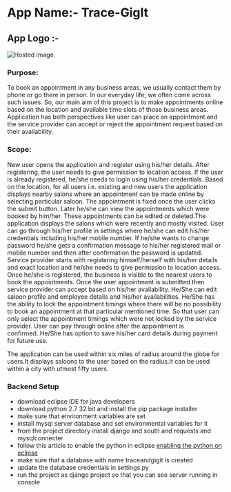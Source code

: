 # App Name:-  Trace-GigIt

## App Logo :- 
![Hosted image](https://github.com/SOWMYAREDDY97/TraceAndGigIt/blob/master/APP_logo.PNG "app logo")

### Purpose:
To book an appointment in any business areas, we usually contact them by phone or go there in person. In our everyday life, we often come across such issues. So, our main aim of this project is to make appointments online based on the location and available time slots of those business areas. Application has both perspectives like user can place an appointment and the service provider can accept or reject the appointment request based on their availability.

### Scope:
New user opens the application and register using his/her details. After registering, the user needs to give permission to location access. If the user is already registered, he/she needs to login using his/her credentials. Based on the location, for all users i.e. existing and new users the application displays nearby salons where an appointment can be made online by selecting particular saloon. The appointment is fixed once the user clicks the submit button. Later he/she can view the appointments which were booked by him/her. These appointments can be edited or deleted.The application displays the salons which were recently and mostly visited. User can go through his/her profile in settings where he/she can edit his/her credentials including his/her mobile number. If he/she wants to change password he/she gets a confirmation message to his/her  registered mail or mobile number and then after confirmation the password is updated.
Service provider starts with registering himself/herself  with his/her details and exact location and he/she needs to give permission to location access. Once he/she is registered, the business is visible to the nearest users to book the appointments. Once the user appointment is submitted then service provider can accept based on his/her availability. He/She can edit saloon profile and employee details and his/her availabilities. He/She has the ability to lock the appointment timings where there will be no possibility to book an appointment at that particular mentioned time. So that user can only select the appointment timings which were not locked by the service provider.
User can pay through online after the appointment  is confirmed..He/She has option to save his/her card details during payment for future use.

The application can be used within six miles of radius around the globe for users.It displays saloons to the user based on the radius.It can be used within a city with utmost fifty users. 


### Backend Setup
- download eclipse IDE for java developers
- download python 2.7 32 bit and install the pip package installer
- make sure that environment variables are set
- install mysql server database and set environmental variables for it
- from the project directory install django and south and requests and mysqlconnecter
- follow this article to enable the python in eclipse [enabling the python on eclipse](https://jimstechblog.wordpress.com/2014/10/28/setting-up-eclipse-for-django-on-windows/)
- make sure that a database with name traceandgigit is created
- update the database credentials in settings.py 
- run the project as django project so that you can see server running in console 

